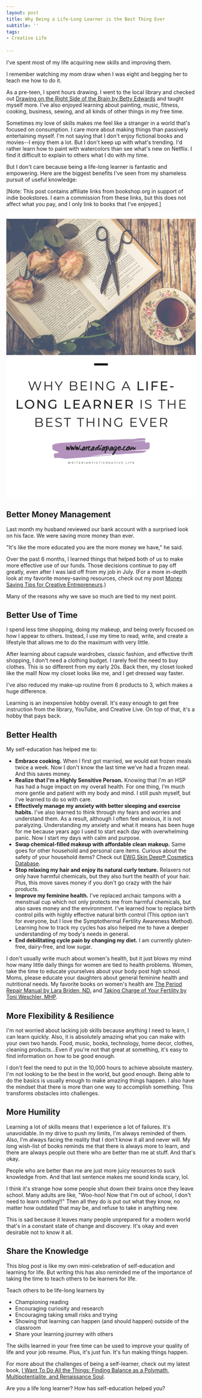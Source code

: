 ```yaml
---
layout: post
title: Why Being a Life-Long Learner is the Best Thing Ever
subtitle: ''
tags:
- Creative Life

---
```

I've spent most of my life acquiring new skills and improving them.

I remember watching my mom draw when I was eight and begging her to teach me how to do it.

As a pre-teen, I spent hours drawing. I went to the local library and checked out [Drawing on the Right Side of the Brain by  Betty Edwards](https://bookshop.org/a/8232/9781585429202) and taught myself more. I've also enjoyed learning about painting, music, fitness, cooking, business, sewing, and all kinds of other things in my free time.

Sometimes my love of skills makes me feel like a stranger in a world that's focused on consumption. I care more about making things than passively entertaining myself. I'm not saying that I don't enjoy fictional books and movies--I enjoy them a lot. But I don't keep up with what's trending. I'd rather learn how to paint with watercolors than see what's new on Netflix. I find it difficult to explain to others what I do with my time.

But I don't care because being a life-long learner is fantastic and empowering. Here are the biggest benefits I've seen from my shameless pursuit of useful knowledge:

\[Note: This post contains affiliate links from bookshop.org in support of indie bookstores. I earn a commission from these links, but this does not affect what you pay, and I only link to books that I’ve enjoyed.\]

![](/uploads/creative-learning.png)

## Better Money Management

Last month my husband reviewed our bank account with a surprised look on his face. We were saving more money than ever.

"It's like the more educated you are the more money we have," he said.

Over the past 6 months, I learned things that helped both of us to make more effective use of our funds. Those decisions continue to pay off greatly, even after I was laid off from my job in July.  (For a more in-depth look at my favorite money-saving resources, check out my post [Money Saving Tips for Creative Entrepreneurs](https://arcadiapage.com/2020-06-13-money-saving-tips-for-creative-entrepreneurs/).)

Many of the reasons why we save so much are tied to my next point.

## Better Use of Time

I spend less time shopping, doing my makeup, and being overly focused on how I appear to others. Instead, I use my time to read, write, and create a lifestyle that allows me to do the maximum with very little.

After learning about capsule wardrobes, classic fashion, and effective thrift shopping, I don't need a clothing budget. I rarely feel the need to buy clothes. This is so different from my early 20s. Back then, my closet looked like the mall! Now my closet looks like me, and I get dressed way faster.

I've also reduced my make-up routine from 6 products to 3, which makes a huge difference.

Learning is an inexpensive hobby overall. It's easy enough to get free instruction from the library, YouTube, and Creative Live. On top of that, it's a hobby that pays back.

## Better Health

My self-education has helped me to:

* **Embrace cooking.** When I first got married, we would eat frozen meals twice a week. Now I don't know the last time we've had a frozen meal. And this saves money.
* **Realize that I'm a Highly Sensitive Person.** Knowing that I'm an HSP has had a huge impact on my overall health. For one thing, I'm much more gentle and patient with my body and mind. I still push myself, but I've learned to do so with care.
* **Effectively manage my anxiety with better sleeping and exercise habits.** I've also learned to think through my fears and worries and understand them. As a result, although I often feel anxious, it is not paralyzing. Understanding my anxiety and what it means has been huge for me because years ago I used to start each day with overwhelming panic. Now I start my days with calm and purpose.
* **Swap chemical-filled makeup with affordable clean makeup.** Same goes for other household and personal care items. Curious about the safety of your household items? Check out [EWG Skin Deep® Cosmetics Database](https://www.ewg.org/skindeep/).
* **Stop relaxing my hair and enjoy its natural curly texture.** Relaxers not only have harmful chemicals, but they also hurt the health of your hair. Plus, this move saves money if you don't go crazy with the hair products.
* **Improve my feminine health.** I've replaced archaic tampons with a menstrual cup which not only protects me from harmful chemicals, but also saves money and the environment. I've learned how to replace birth control pills with highly effective natural birth control (This option isn't for everyone, but I love the Symptothermal Fertility Awareness Method). Learning how to track my cycles has also helped me to have a deeper understanding of my body's needs in general.
* **End debilitating cycle pain by changing my diet.** I am currently gluten-free, dairy-free, and low sugar.

I don't usually write much about women's health, but it just blows my mind how many little daily things for women are tied to health problems. Women, take the time to educate yourselves about your body post high school. Moms, please educate your daughters about general feminine health and nutritional needs. My favorite books on women's health are [The Period Repair Manual by Lara Briden, ND.](https://bookshop.org/a/8232/9780648352402) and [Taking Charge of Your Fertility by Toni Weschler, MHP](https://bookshop.org/a/8232/9780062326034).

## More Flexibility & Resilience

I'm not worried about lacking job skills because anything I need to learn, I can learn quickly. Also, it is absolutely amazing what you can make with your own two hands. Food, music, books, technology, home decor, clothes, cleaning products...Even if you're not that great at something, it's easy to find information on how to be good enough.

I don't feel the need to put in the 10,000 hours to achieve absolute mastery. I'm not looking to be the best in the world, but good enough. Being able to do the basics is usually enough to make amazing things happen. I also have the mindset that there is more than one way to accomplish something. This transforms obstacles into challenges.

## More Humility

Learning a lot of skills means that I experience a lot of failures. It's unavoidable. In my drive to push my limits, I'm always reminded of them. Also, I'm always facing the reality that I don't know it all and never will. My long wish-list of books reminds me that there is always more to learn, and there are always people out there who are better than me at stuff. And that's okay.

People who are better than me are just more juicy resources to suck knowledge from. And that last sentence makes me sound kinda scary, lol.

I think it's strange how some people shut down their brains once they leave school. Many adults are like, "Woo-hoo! Now that I'm out of school, I don't need to learn nothing!!" Then all they do is put out what they know, no matter how outdated that may be, and refuse to take in anything new.

This is sad because it leaves many people unprepared for a modern world that's in a constant state of change and discovery. It's okay and even desirable not to know it all.

## Share the Knowledge

This blog post is like my own mini-celebration of self-education and learning for life. But writing this has also reminded me of the importance of taking the time to teach others to be learners for life.

Teach others to be life-long learners by

* Championing reading
* Encouraging curiosity and research
* Encouraging taking small risks and trying
* Showing that learning can happen (and should happen) outside of the classroom
* Share your learning journey with others

The skills learned in your free time can be used to improve your quality of life and your job resume. Plus, it's just fun. It's fun making things happen.

For more about the challenges of being a self-learner, check out my latest book, [I Want To Do All the Things: Finding Balance as a Polymath, Multipotentialite, and Renaissance Soul](https://payhip.com/b/4ljG).

Are you a life long learner? How has self-education helped you?